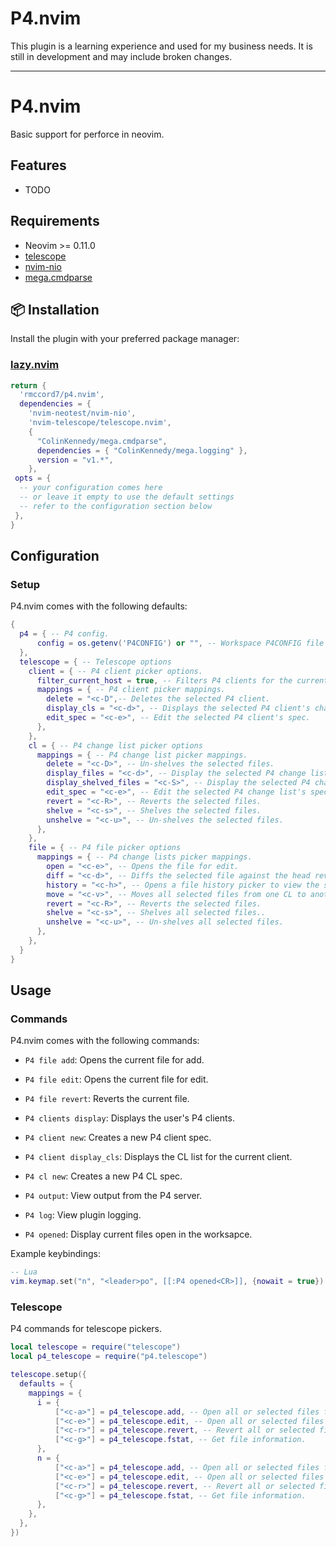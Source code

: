 # P4.nvim

This plugin is a learning experience and used for my business needs. It is still in development and may include broken changes.

---

# P4.nvim

Basic support for perforce in neovim.

## Features

- TODO

## Requirements

- Neovim >= 0.11.0
- [telescope](https://github.com/nvim-telescope/telescope.nvim)
- [nvim-nio](https://github.com/nvim-neotest/nvim-nio)
- [mega.cmdparse](https://github.com/ColinKennedy/mega.cmdparse)

## 📦 Installation

Install the plugin with your preferred package manager:

### [lazy.nvim](https://github.com/folke/lazy.nvim)

```lua
return {
  'rmccord7/p4.nvim',
  dependencies = {
    'nvim-neotest/nvim-nio',
    'nvim-telescope/telescope.nvim',
    {
      "ColinKennedy/mega.cmdparse",
      dependencies = { "ColinKennedy/mega.logging" },
      version = "v1.*",
    },
 opts = {
  -- your configuration comes here
  -- or leave it empty to use the default settings
  -- refer to the configuration section below
 },
}
```

## Configuration

### Setup

P4.nvim comes with the following defaults:

```lua
{
  p4 = { -- P4 config.
      config = os.getenv('P4CONFIG') or "", -- Workspace P4CONFIG file name
  },
  telescope = { -- Telescope options
    client = { -- P4 client picker options.
      filter_current_host = true, -- Filters P4 clients for the current host.
      mappings = { -- P4 client picker mappings.
        delete = "<c-D",-- Deletes the selected P4 client.
        display_cls = "<c-d>", -- Displays the selected P4 client's change lists.
        edit_spec = "<c-e>", -- Edit the selected P4 client's spec.
      },
    },
    cl = { -- P4 change list picker options
      mappings = { -- P4 change list picker mappings.
        delete = "<c-D>", -- Un-shelves the selected files.
        display_files = "<c-d>", -- Display the selected P4 change list's files.
        display_shelved_files = "<c-S>", -- Display the selected P4 change list's shelved files.
        edit_spec = "<c-e>", -- Edit the selected P4 change list's spec.
        revert = "<c-R>", -- Reverts the selected files.
        shelve = "<c-s>", -- Shelves the selected files.
        unshelve = "<c-u>", -- Un-shelves the selected files.
      },
    },
    file = { -- P4 file picker options
      mappings = { -- P4 change lists picker mappings.
        open = "<c-e>", -- Opens the file for edit.
        diff = "<c-d>", -- Diffs the selected file against the head revision.
        history = "<c-h>", -- Opens a file history picker to view the selected file's history.
        move = "<c-v>", -- Moves all selected files from one CL to another.
        revert = "<c-R>", -- Reverts the selected files.
        shelve = "<c-s>", -- Shelves all selected files..
        unshelve = "<c-u>", -- Un-shelves all selected files.
      },
    },
  }
}
```

## Usage

### Commands

P4.nvim comes with the following commands:

- `P4 file add`: Opens the current file for add.
- `P4 file edit`: Opens the current file for edit.
- `P4 file revert`: Reverts the current file.

- `P4 clients display`: Displays the user's P4 clients.

- `P4 client new`: Creates a new P4 client spec.
- `P4 client display_cls`: Displays the CL list for the current client.

- `P4 cl new`: Creates a new P4 CL spec.

- `P4 output`: View output from the P4 server.
- `P4 log`: View plugin logging.

- `P4 opened`: Display current files open in the worksapce.

Example keybindings:

```lua
-- Lua
vim.keymap.set("n", "<leader>po", [[:P4 opened<CR>]], {nowait = true})
```

### Telescope

P4 commands for telescope pickers.

```lua
local telescope = require("telescope")
local p4_telescope = require("p4.telescope")

telescope.setup({
  defaults = {
    mappings = {
      i = {
          ["<c-a>"] = p4_telescope.add, -- Open all or selected files for add.
          ["<c-e>"] = p4_telescope.edit, -- Open all or selected files for edit.
          ["<c-r>"] = p4_telescope.revert, -- Revert all or selected files that are opened for add/edit.
          ["<c-g>"] = p4_telescope.fstat, -- Get file information.
      },
      n = {
          ["<c-a>"] = p4_telescope.add, -- Open all or selected files for add.
          ["<c-e>"] = p4_telescope.edit, -- Open all or selected files for edit.
          ["<c-r>"] = p4_telescope.revert, -- Revert all or selected files that are opened for add/edit.
          ["<c-g>"] = p4_telescope.fstat, -- Get file information.
      },
    },
  },
})
```
